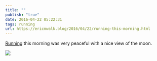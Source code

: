 ```yaml
---
title: ""
publish: "true"
date: 2016-04-22 05:22:31
tags: running
url: https://ericmwalk.blog/2016/04/22/running-this-morning.html
---
```


[Running](https://www.strava.com/activities/553623551) this morning was very peaceful with a nice view of the moon.

![](https://ericmwalk.blog/uploads/2022/3bf96e5f07.jpg)